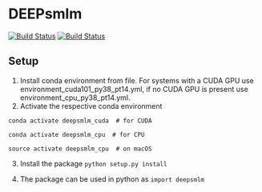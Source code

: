 # DEEPsmlm
[![Build Status](https://travis-ci.com/Haydnspass/DeepSMLM.svg?token=qb4PpCab8Gb7CDLAuNTY&branch=master)](https://travis-ci.com/Haydnspass/DeepSMLM)
[![Build Status](https://travis-ci.com/Haydnspass/DeepSMLM.svg?token=qb4PpCab8Gb7CDLAuNTY&branch=dev_decode_repr)](https://travis-ci.com/Haydnspass/DeepSMLM)

## Setup
1. Install conda environment from file. For systems with a CUDA GPU use environment_cuda101_py38_pt14.yml, if no CUDA GPU is present use environment_cpu_py38_pt14.yml.
2. Activate the respective conda environment

  ```conda activate deepsmlm_cuda  # for CUDA```

  ```conda activate deepsmlm_cpu  # for CPU```

  ```source activate deepsmlm_cpu  # on macOS```  


3. Install the package
  ```python setup.py install```

4. The package can be used in python as
  ```import deepsmlm```
